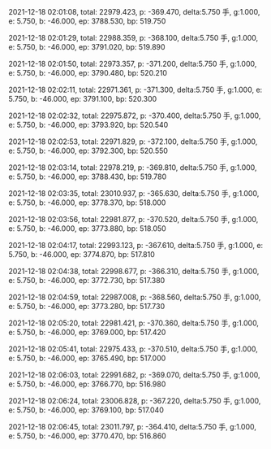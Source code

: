 2021-12-18 02:01:08, total: 22979.423, p: -369.470, delta:5.750 手, g:1.000, e: 5.750, b: -46.000, ep: 3788.530, bp: 519.750

2021-12-18 02:01:29, total: 22988.359, p: -368.100, delta:5.750 手, g:1.000, e: 5.750, b: -46.000, ep: 3791.020, bp: 519.890

2021-12-18 02:01:50, total: 22973.357, p: -371.200, delta:5.750 手, g:1.000, e: 5.750, b: -46.000, ep: 3790.480, bp: 520.210

2021-12-18 02:02:11, total: 22971.361, p: -371.300, delta:5.750 手, g:1.000, e: 5.750, b: -46.000, ep: 3791.100, bp: 520.300

2021-12-18 02:02:32, total: 22975.872, p: -370.400, delta:5.750 手, g:1.000, e: 5.750, b: -46.000, ep: 3793.920, bp: 520.540

2021-12-18 02:02:53, total: 22971.829, p: -372.100, delta:5.750 手, g:1.000, e: 5.750, b: -46.000, ep: 3792.300, bp: 520.550

2021-12-18 02:03:14, total: 22978.219, p: -369.810, delta:5.750 手, g:1.000, e: 5.750, b: -46.000, ep: 3788.430, bp: 519.780

2021-12-18 02:03:35, total: 23010.937, p: -365.630, delta:5.750 手, g:1.000, e: 5.750, b: -46.000, ep: 3778.370, bp: 518.000

2021-12-18 02:03:56, total: 22981.877, p: -370.520, delta:5.750 手, g:1.000, e: 5.750, b: -46.000, ep: 3773.880, bp: 518.050

2021-12-18 02:04:17, total: 22993.123, p: -367.610, delta:5.750 手, g:1.000, e: 5.750, b: -46.000, ep: 3774.870, bp: 517.810

2021-12-18 02:04:38, total: 22998.677, p: -366.310, delta:5.750 手, g:1.000, e: 5.750, b: -46.000, ep: 3772.730, bp: 517.380

2021-12-18 02:04:59, total: 22987.008, p: -368.560, delta:5.750 手, g:1.000, e: 5.750, b: -46.000, ep: 3773.280, bp: 517.730

2021-12-18 02:05:20, total: 22981.421, p: -370.360, delta:5.750 手, g:1.000, e: 5.750, b: -46.000, ep: 3769.000, bp: 517.420

2021-12-18 02:05:41, total: 22975.433, p: -370.510, delta:5.750 手, g:1.000, e: 5.750, b: -46.000, ep: 3765.490, bp: 517.000

2021-12-18 02:06:03, total: 22991.682, p: -369.070, delta:5.750 手, g:1.000, e: 5.750, b: -46.000, ep: 3766.770, bp: 516.980

2021-12-18 02:06:24, total: 23006.828, p: -367.220, delta:5.750 手, g:1.000, e: 5.750, b: -46.000, ep: 3769.100, bp: 517.040

2021-12-18 02:06:45, total: 23011.797, p: -364.410, delta:5.750 手, g:1.000, e: 5.750, b: -46.000, ep: 3770.470, bp: 516.860